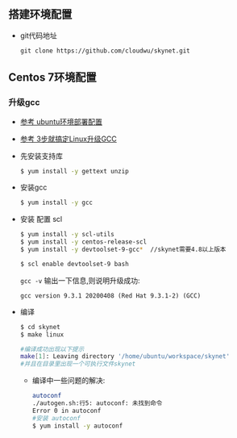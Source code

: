 搭建环境配置
---
* git代码地址

    `git clone https://github.com/cloudwu/skynet.git`

## Centos 7环境配置
### 升级gcc
* [参考 ubuntu环境部署配置](https://blog.csdn.net/qq769651718/article/details/79432809)
* [参考 3步就搞定Linux升级GCC](https://blog.csdn.net/Yang9325/article/details/125829040)
* 先安装支持库
    ```sh
    $ yum install -y gettext unzip
    ```
* 安装gcc
    ```sh
    $ yum install -y gcc
    ```
* 安装 配置 scl 
    ```sh
    $ yum install -y scl-utils
    $ yum install -y centos-release-scl
    $ yum install -y devtoolset-9-gcc*  //skynet需要4.8以上版本

    $ scl enable devtoolset-9 bash    
    ```

    `gcc -v` 输出一下信息,则说明升级成功:

    `gcc version 9.3.1 20200408 (Red Hat 9.3.1-2) (GCC)`
* 编译
    ```sh
    $ cd skynet
    $ make linux

    #编译成功出现以下提示
    make[1]: Leaving directory '/home/ubuntu/workspace/skynet'
    #并且在目录里出现一个可执行文件skynet
    ```
    * 编译中一些问题的解决:
        ```sh
        autoconf
        ./autogen.sh:行5: autoconf: 未找到命令
        Error 0 in autoconf
        #安装 autoconf
        $ yum install -y autoconf
        ```